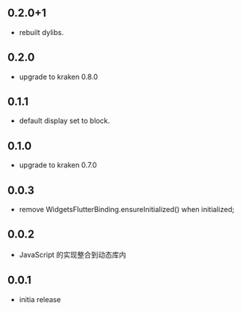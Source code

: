 
## 0.2.0+1

* rebuilt dylibs.
## 0.2.0

* upgrade to kraken 0.8.0
## 0.1.1

* default display set to block.

## 0.1.0

* upgrade to kraken 0.7.0

## 0.0.3

* remove WidgetsFlutterBinding.ensureInitialized() when initialized;

## 0.0.2

* JavaScript 的实现整合到动态库内

## 0.0.1

* initia release
